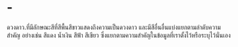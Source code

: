 # -
ดวงดาว.ที่มีลักษณะสีที่สีพื้นสีขาวแสดงถึงความเป็นดวงดาว และมีสีอื่นอื่นแบ่งแยกตามลำดับความสำคัญ  อย่างเช่น สีแดง น้ำเงิน สีฟ้า สีเขียว ซึ่งแยกตามความสำคัญในข้อมูลที่เราตั้งไว้หรือระบุไว้นั่นเอง
